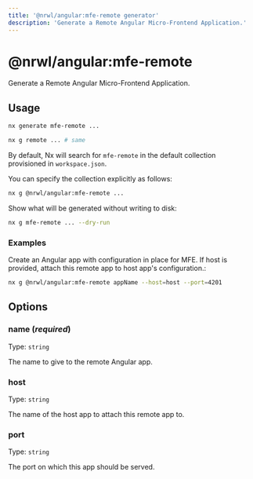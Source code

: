 ```yaml
---
title: '@nrwl/angular:mfe-remote generator'
description: 'Generate a Remote Angular Micro-Frontend Application.'
---
```


# @nrwl/angular:mfe-remote

Generate a Remote Angular Micro-Frontend Application.

## Usage

```bash
nx generate mfe-remote ...
```

```bash
nx g remote ... # same
```

By default, Nx will search for `mfe-remote` in the default collection provisioned in `workspace.json`.

You can specify the collection explicitly as follows:

```bash
nx g @nrwl/angular:mfe-remote ...
```

Show what will be generated without writing to disk:

```bash
nx g mfe-remote ... --dry-run
```

### Examples

Create an Angular app with configuration in place for MFE. If host is provided, attach this remote app to host app's configuration.:

```bash
nx g @nrwl/angular:mfe-remote appName --host=host --port=4201
```

## Options

### name (_**required**_)

Type: `string`

The name to give to the remote Angular app.

### host

Type: `string`

The name of the host app to attach this remote app to.

### port

Type: `string`

The port on which this app should be served.
